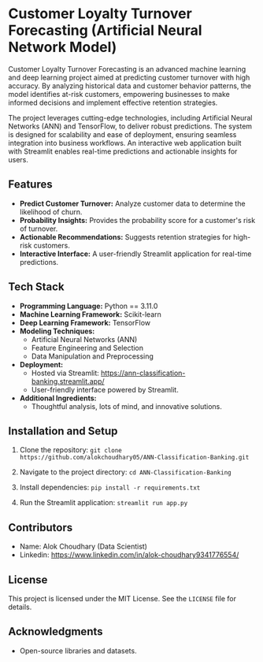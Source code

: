 # Customer Loyalty Turnover Forecasting (Artificial Neural Network Model) 

Customer Loyalty Turnover Forecasting is an advanced machine learning and deep learning project aimed at predicting customer turnover with high accuracy. By analyzing historical data and customer behavior patterns, the model identifies at-risk customers, empowering businesses to make informed decisions and implement effective retention strategies.

The project leverages cutting-edge technologies, including Artificial Neural Networks (ANN) and TensorFlow, to deliver robust predictions. The system is designed for scalability and ease of deployment, ensuring seamless integration into business workflows. An interactive web application built with Streamlit enables real-time predictions and actionable insights for users.

## Features
- **Predict Customer Turnover:** Analyze customer data to determine the likelihood of churn.
- **Probability Insights:** Provides the probability score for a customer's risk of turnover.
- **Actionable Recommendations:** Suggests retention strategies for high-risk customers.
- **Interactive Interface:** A user-friendly Streamlit application for real-time predictions.

## Tech Stack
- **Programming Language:** Python == 3.11.0
- **Machine Learning Framework:** Scikit-learn
- **Deep Learning Framework:** TensorFlow
- **Modeling Techniques:**
    - Artificial Neural Networks (ANN)
    - Feature Engineering and Selection
    - Data Manipulation and Preprocessing
- **Deployment:**
    - Hosted via Streamlit: https://ann-classification-banking.streamlit.app/
    - User-friendly interface powered by Streamlit.
- **Additional Ingredients:**
    - Thoughtful analysis, lots of mind, and innovative solutions.

## Installation and Setup
1. Clone the repository:
   `git clone https://github.com/alokchoudhary05/ANN-Classification-Banking.git`

2. Navigate to the project directory:
   `cd ANN-Classification-Banking`

3. Install dependencies:
   `pip install -r requirements.txt`

4. Run the Streamlit application:
   `streamlit run app.py`

## Contributors
- Name: Alok Choudhary (Data Scientist)
- Linkedin: https://www.linkedin.com/in/alok-choudhary9341776554/

## License
This project is licensed under the MIT License. See the `LICENSE` file for details.

## Acknowledgments
- Open-source libraries and datasets.

